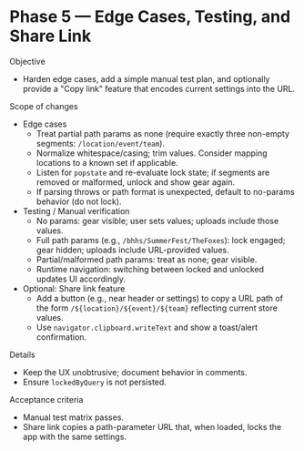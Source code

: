 # Phase 5 — Edge Cases, Testing, and Share Link

Objective
- Harden edge cases, add a simple manual test plan, and optionally provide a "Copy link" feature that encodes current settings into the URL.

Scope of changes
- Edge cases
  - Treat partial path params as none (require exactly three non-empty segments: `/location/event/team`).
  - Normalize whitespace/casing; trim values. Consider mapping locations to a known set if applicable.
  - Listen for `popstate` and re-evaluate lock state; if segments are removed or malformed, unlock and show gear again.
  - If parsing throws or path format is unexpected, default to no-params behavior (do not lock).
- Testing / Manual verification
  - No params: gear visible; user sets values; uploads include those values.
  - Full path params (e.g., `/bhhs/SummerFest/TheFoxes`): lock engaged; gear hidden; uploads include URL-provided values.
  - Partial/malformed path params: treat as none; gear visible.
  - Runtime navigation: switching between locked and unlocked updates UI accordingly.
- Optional: Share link feature
  - Add a button (e.g., near header or settings) to copy a URL path of the form `/${location}/${event}/${team}` reflecting current store values.
  - Use `navigator.clipboard.writeText` and show a toast/alert confirmation.

Details
- Keep the UX unobtrusive; document behavior in comments.
- Ensure `lockedByQuery` is not persisted.

Acceptance criteria
- Manual test matrix passes.
 - Share link copies a path-parameter URL that, when loaded, locks the app with the same settings.
